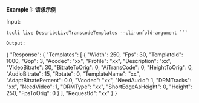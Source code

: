 **Example 1: 请求示例**



Input: 

```
tccli live DescribeLiveTranscodeTemplates --cli-unfold-argument ```

Output: 
```
{
    "Response": {
        "Templates": [
            {
                "Width": 250,
                "Fps": 30,
                "TemplateId": 1000,
                "Gop": 3,
                "Acodec": "xx",
                "Profile": "xx",
                "Description": "xx",
                "VideoBitrate": 30,
                "BitrateToOrig": 0,
                "AiTransCode": 0,
                "HeightToOrig": 0,
                "AudioBitrate": 15,
                "Rotate": 0,
                "TemplateName": "xx",
                "AdaptBitratePercent": 0.0,
                "Vcodec": "xx",
                "NeedAudio": 1,
                "DRMTracks": "xx",
                "NeedVideo": 1,
                "DRMType": "xx",
                "ShortEdgeAsHeight": 0,
                "Height": 250,
                "FpsToOrig": 0
            }
        ],
        "RequestId": "xx"
    }
}
```


